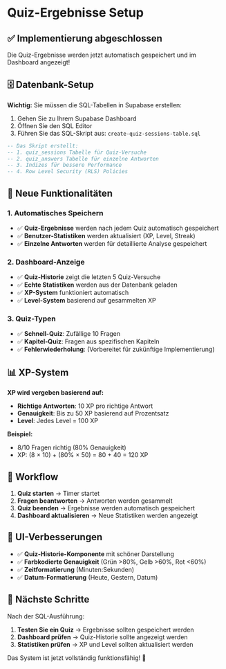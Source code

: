 # Quiz-Ergebnisse Setup

## ✅ Implementierung abgeschlossen

Die Quiz-Ergebnisse werden jetzt automatisch gespeichert und im Dashboard angezeigt!

## 🗄️ Datenbank-Setup

**Wichtig:** Sie müssen die SQL-Tabellen in Supabase erstellen:

1. Gehen Sie zu Ihrem Supabase Dashboard
2. Öffnen Sie den SQL Editor
3. Führen Sie das SQL-Skript aus: `create-quiz-sessions-table.sql`

```sql
-- Das Skript erstellt:
-- 1. quiz_sessions Tabelle für Quiz-Versuche
-- 2. quiz_answers Tabelle für einzelne Antworten
-- 3. Indizes für bessere Performance
-- 4. Row Level Security (RLS) Policies
```

## 🎯 Neue Funktionalitäten

### **1. Automatisches Speichern**
- ✅ **Quiz-Ergebnisse** werden nach jedem Quiz automatisch gespeichert
- ✅ **Benutzer-Statistiken** werden aktualisiert (XP, Level, Streak)
- ✅ **Einzelne Antworten** werden für detaillierte Analyse gespeichert

### **2. Dashboard-Anzeige**
- ✅ **Quiz-Historie** zeigt die letzten 5 Quiz-Versuche
- ✅ **Echte Statistiken** werden aus der Datenbank geladen
- ✅ **XP-System** funktioniert automatisch
- ✅ **Level-System** basierend auf gesammelten XP

### **3. Quiz-Typen**
- ✅ **Schnell-Quiz**: Zufällige 10 Fragen
- ✅ **Kapitel-Quiz**: Fragen aus spezifischen Kapiteln
- ✅ **Fehlerwiederholung**: (Vorbereitet für zukünftige Implementierung)

## 📊 XP-System

**XP wird vergeben basierend auf:**
- **Richtige Antworten**: 10 XP pro richtige Antwort
- **Genauigkeit**: Bis zu 50 XP basierend auf Prozentsatz
- **Level**: Jedes Level = 100 XP

**Beispiel:**
- 8/10 Fragen richtig (80% Genauigkeit)
- XP: (8 × 10) + (80% × 50) = 80 + 40 = 120 XP

## 🔄 Workflow

1. **Quiz starten** → Timer startet
2. **Fragen beantworten** → Antworten werden gesammelt
3. **Quiz beenden** → Ergebnisse werden automatisch gespeichert
4. **Dashboard aktualisieren** → Neue Statistiken werden angezeigt

## 🎨 UI-Verbesserungen

- ✅ **Quiz-Historie-Komponente** mit schöner Darstellung
- ✅ **Farbkodierte Genauigkeit** (Grün >80%, Gelb >60%, Rot <60%)
- ✅ **Zeitformatierung** (Minuten:Sekunden)
- ✅ **Datum-Formatierung** (Heute, Gestern, Datum)

## 🚀 Nächste Schritte

Nach der SQL-Ausführung:
1. **Testen Sie ein Quiz** → Ergebnisse sollten gespeichert werden
2. **Dashboard prüfen** → Quiz-Historie sollte angezeigt werden
3. **Statistiken prüfen** → XP und Level sollten aktualisiert werden

Das System ist jetzt vollständig funktionsfähig! 🎉


